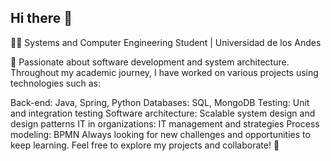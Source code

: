 ## Hi there 👋


👨‍💻 Systems and Computer Engineering Student | Universidad de los Andes

🚀 Passionate about software development and system architecture. Throughout my academic journey, I have worked on various projects using technologies such as:

Back-end: Java, Spring, Python
Databases: SQL, MongoDB
Testing: Unit and integration testing
Software architecture: Scalable system design and design patterns
IT in organizations: IT management and strategies
Process modeling: BPMN
Always looking for new challenges and opportunities to keep learning. Feel free to explore my projects and collaborate! 🚀
